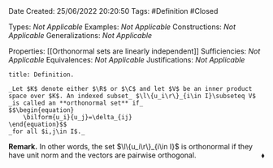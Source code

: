<br />
<br />

Date Created: 25/06/2022 20:20:50
Tags: #Definition #Closed

Types: _Not Applicable_
Examples: _Not Applicable_
Constructions: _Not Applicable_
Generalizations: _Not Applicable_

Properties: [[Orthonormal sets are linearly independent]]
Sufficiencies: _Not Applicable_
Equivalences: _Not Applicable_
Justifications: _Not Applicable_

``` ad-Definition
title: Definition.

_Let $K$ denote either $\R$ or $\C$ and let $V$ be an inner product space over $K$. An indexed subset_ $\l\{u_i\r\}_{i\in I}\subseteq V$ _is called an **orthonormal set** if_
$$\begin{equation}
    \bilform{u_i}{u_j}=\delta_{ij}
\end{equation}$$
_for all $i,j\in I$._

```

**Remark.** In other words, the set $\l\{u_i\r\}_{i\in I}$ is orthonormal if they have unit norm and the vectors are pairwise orthogonal.<span style="float:right;">$\blacklozenge$</span>
